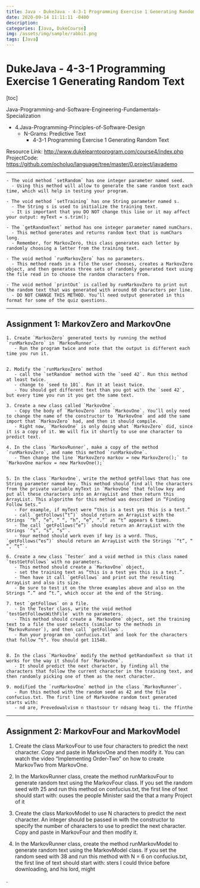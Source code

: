 ```yaml
---
title: Java - DukeJava - 4-3-1 Programming Exercise 1 Generating Random Text
date: 2020-09-14 11:11:11 -0400
description:
categories: [Java, DukeCourse]
img: /assets/img/sample/rabbit.png
tags: [Java]
---
```


# DukeJava - 4-3-1 Programming Exercise 1 Generating Random Text

[toc]

Java-Programming-and-Software-Engineering-Fundamentals-Specialization
- 4.Java-Programming-Principles-of-Software-Design
  - N-Grams: Predictive Text
    - 4-3-1 Programming Exercise 1 Generating Random Text

Resource Link: http://www.dukelearntoprogram.com/course4/index.php
ProjectCode: https://github.com/ocholuo/language/tree/master/0.project/javademo

---

```
- The void method `setRandom` has one integer parameter named seed.
  - Using this method will allow to generate the same random text each time, which will help in testing your program.

- The void method `setTraining` has one String parameter named s.
  - The String s is used to initialize the training text.
  - It is important that you DO NOT change this line or it may affect your output: myText = s.trim();

- The `getRandomText` method has one integer parameter named numChars.
  - This method generates and returns random text that is numChars long.
  - Remember, for MarkovZero, this class generates each letter by randomly choosing a letter from the training text.

- The void method `runMarkovZero` has no parameters.
  - This method reads in a file the user chooses, creates a MarkovZero object, and then generates three sets of randomly generated text using the file read in to choose the random characters from.

- The void method `printOut` is called by runMarkovZero to print out the random text that was generated with around 60 characters per line.
  - DO NOT CHANGE THIS METHOD. You’ll need output generated in this format for some of the quiz questions.
```

---

## Assignment 1: MarkovZero and MarkovOne

```
1. Create `MarkovZero` generated texts by running the method `runMarkovZero` in `MarkovRunner`.
   - Run the program twice and note that the output is different each time you run it.


2. Modify the `runMarkovZero` method
   - call the `setRandom` method with the `seed 42`. Run this method at least twice.
   - change to `seed to 101`. Run it at least twice.
   - You should get different text than you got with the `seed 42`, but every time you run it you get the same text.

3. Create a new class called `MarkovOne`.
   - Copy the body of `MarkovZero` into `MarkovOne`. You’ll only need to change the name of the constructor to `MarkovOne` and add the same import that `MarkovZero` had, and then it should compile.
   - Right now, `MarkovOne` is only doing what `MarkovZero` did, since it is a copy of it. We will fix it shortly to use one character to predict text.

4. In the class `MarkovRunner`, make a copy of the method `runMarkovZero`, and name this method `runMarkovOne`.
   - Then change the line `MarkovZero markov = new MarkovZero();` to `MarkovOne markov = new MarkovOne();`


5. In the class `MarkovOne`, write the method getFollows that has one String parameter named key. This method should find all the characters from the private variable myText in `MarkovOne` that follow key and put all these characters into an ArrayList and then return this ArrayList. This algorithm for this method was described in “Finding Follow Sets.”
   - For example, if myText were “this is a test yes this is a test.”
   - call `getFollows(“t”)` should return an ArrayList with the Strings `“h”, “e”, “ “, “h”, “e”, “.”` as “t” appears 6 times.
   - The call `getFollows(“e”)` should return an ArrayList with the Strings `“s”, “s”, “s”`.
   - Your method should work even if key is a word. Thus, `getFollows(“es”)` should return an ArrayList with the Strings `“t”, “ “, “t”`.

6. Create a new class `Tester` and a void method in this class named `testGetFollows` with no parameters.
   - This method should create a `MarkovOne` object,
   - set the training text as “this is a test yes this is a test.”.
   - Then have it call `getFollows` and print out the resulting ArrayList and also its size.
   - Be sure to test it on the three examples above and also on the Strings “.” and “t.”, which occur at the end of the String.

7. test `getFollows` on a file.
   - In the Tester class, write the void method `testGetFollowsWithFile` with no parameters.
   - This method should create a `MarkovOne` object, set the training text to a file the user selects (similar to the methods in `MarkovRunner`), and then call `getFollows`.
   - Run your program on `confucius.txt` and look for the characters that follow “t”. You should get 11548.


8. In the class `MarkovOne` modify the method getRandomText so that it works for the way it should for `MarkovOne`.
   - It should predict the next character, by finding all the characters that follow the current character in the training text, and then randomly picking one of them as the next character.

9. modified the `runMarkovOne` method in the class `MarkovRunner`.
   - Run this method with the random seed as 42 and the file confucius.txt. The first line of MarkovOne random text generated starts with:
   - nd are, Prevedowalvism n thastsour tr ndsang heag ti. the ffinthe
```


---

## Assignment 2: MarkovFour and MarkovModel


1. Create the class MarkovFour to use four characters to predict the next character. Copy and paste in MarkovOne and then modify it. You can watch the video “Implementing Order-Two” on how to create MarkovTwo from MarkovOne.

2. In the MarkovRunner class, create the method runMarkovFour to generate random text using the MarkovFour class. If you set the random seed with 25 and run this method on confucius.txt, the first line of text should start with:
ouses the people Minister said the that a many Project of it

3. Create the class MarkovModel to use N characters to predict the next character. An integer should be passed in with the constructor to specify the number of characters to use to predict the next character. Copy and paste in MarkovFour and then modify it.

4. In the MarkovRunner class, create the method runMarkovModel to generate random text using the MarkovModel class. If you set the random seed with 38 and run this method with N = 6 on confucius.txt, the first line of text should start with:
sters I could thrice before downloading, and his lord, might









.
